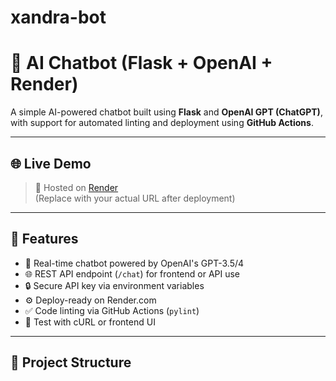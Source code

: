 # xandra-bot

# 🤖 AI Chatbot (Flask + OpenAI + Render)

A simple AI-powered chatbot built using **Flask** and **OpenAI GPT (ChatGPT)**, with support for automated linting and deployment using **GitHub Actions**.

---

## 🌐 Live Demo

> 🔗 Hosted on [Render](https://render.com)  
> (Replace with your actual URL after deployment)

---

## 🚀 Features

- 💬 Real-time chatbot powered by OpenAI's GPT-3.5/4
- 🌐 REST API endpoint (`/chat`) for frontend or API use
- 🔒 Secure API key via environment variables
- ⚙️ Deploy-ready on Render.com
- ✅ Code linting via GitHub Actions (`pylint`)
- 🧪 Test with cURL or frontend UI

---

## 📁 Project Structure




